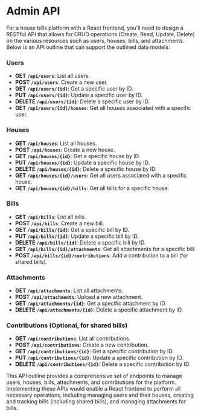# Admin API

For a house bills platform with a React frontend, you'll need to design a RESTful API that allows for CRUD operations (Create, Read, Update, Delete) on the various resources such as users, houses, bills, and attachments. Below is an API outline that can support the outlined data models:

### Users

- **GET `/api/users`**: List all users.
- **POST `/api/users`**: Create a new user.
- **GET `/api/users/{id}`**: Get a specific user by ID.
- **PUT `/api/users/{id}`**: Update a specific user by ID.
- **DELETE `/api/users/{id}`**: Delete a specific user by ID.
- **GET `/api/users/{id}/houses`**: Get all houses associated with a specific user.

### Houses

- **GET `/api/houses`**: List all houses.
- **POST `/api/houses`**: Create a new house.
- **GET `/api/houses/{id}`**: Get a specific house by ID.
- **PUT `/api/houses/{id}`**: Update a specific house by ID.
- **DELETE `/api/houses/{id}`**: Delete a specific house by ID.
- **GET `/api/houses/{id}/users`**: Get all users associated with a specific house.
- **GET `/api/houses/{id}/bills`**: Get all bills for a specific house.

### Bills

- **GET `/api/bills`**: List all bills.
- **POST `/api/bills`**: Create a new bill.
- **GET `/api/bills/{id}`**: Get a specific bill by ID.
- **PUT `/api/bills/{id}`**: Update a specific bill by ID.
- **DELETE `/api/bills/{id}`**: Delete a specific bill by ID.
- **GET `/api/bills/{id}/attachments`**: Get all attachments for a specific bill.
- **POST `/api/bills/{id}/contributions`**: Add a contribution to a bill (for shared bills).

### Attachments

- **GET `/api/attachments`**: List all attachments.
- **POST `/api/attachments`**: Upload a new attachment.
- **GET `/api/attachments/{id}`**: Get a specific attachment by ID.
- **DELETE `/api/attachments/{id}`**: Delete a specific attachment by ID.

### Contributions (Optional, for shared bills)

- **GET `/api/contributions`**: List all contributions.
- **POST `/api/contributions`**: Create a new contribution.
- **GET `/api/contributions/{id}`**: Get a specific contribution by ID.
- **PUT `/api/contributions/{id}`**: Update a specific contribution by ID.
- **DELETE `/api/contributions/{id}`**: Delete a specific contribution by ID.

This API outline provides a comprehensive set of endpoints to manage users, houses, bills, attachments, and contributions for the platform. Implementing these APIs would enable a React frontend to perform all necessary operations, including managing users and their houses, creating and tracking bills (including shared bills), and managing attachments for bills.

